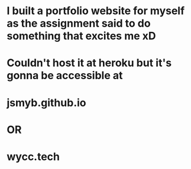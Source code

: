 # I built a portfolio website for myself as the assignment said to do something that excites me xD
# Couldn't host it at heroku but it's gonna be accessible at
# jsmyb.github.io
# OR
# wycc.tech
